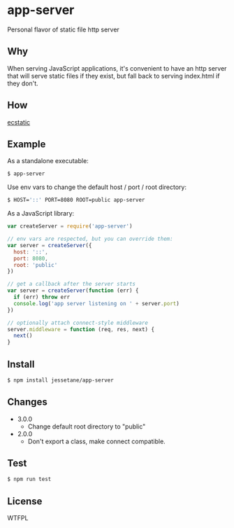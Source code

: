 # app-server
Personal flavor of static file http server

## Why
When serving JavaScript applications, it's convenient to have an http server that will serve static files if they exist, but fall back to serving index.html if they don't.

## How
[ecstatic](https://github.com/jfhbrook/node-ecstatic)

## Example
As a standalone executable:
```bash
$ app-server
```

Use env vars to change the default host / port / root directory:
```bash
$ HOST='::' PORT=8080 ROOT=public app-server
```

As a JavaScript library:
```javascript
var createServer = require('app-server')

// env vars are respected, but you can override them:
var server = createServer({
  host: '::',
  port: 8080,
  root: 'public'
})

// get a callback after the server starts
var server = createServer(function (err) {
  if (err) throw err
  console.log('app server listening on ' + server.port)
})

// optionally attach connect-style middleware
server.middleware = function (req, res, next) {
  next()
}
```

## Install
```bash
$ npm install jessetane/app-server
```

## Changes
* 3.0.0
  * Change default root directory to "public"
* 2.0.0
  * Don't export a class, make connect compatible.

## Test
```bash
$ npm run test
```

## License
WTFPL
